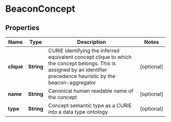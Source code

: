 
# BeaconConcept

## Properties
Name | Type | Description | Notes
------------ | ------------- | ------------- | -------------
**clique** | **String** | CURIE identifying the inferred equivalent concept clique to which the concept belongs. This is assigned by an identifier precedence heuristic by the beacon-aggregator  |  [optional]
**name** | **String** | Canonical human readable name of the concept  |  [optional]
**type** | **String** | Concept semantic type as a CURIE into a data type ontology  |  [optional]



